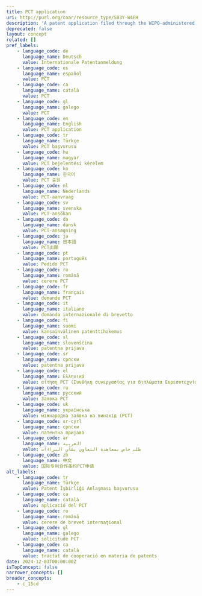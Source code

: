 ```yaml
---
title: PCT application
uri: http://purl.org/coar/resource_type/SB3Y-W4EH
description: 'A patent application filed through the WIPO-administered Patent Cooperation Treaty (PCT), also known as an international application. [Source: Adapted from https://www.wipo.int/edocs/pubdocs/en/wipo_pub_943_2018.pdf]'
deprecated: false
layout: concept
related: []
pref_labels:
    - language_code: de
      language_name: Deutsch
      value: Internationale Patentanmeldung
    - language_code: es
      language_name: español
      value: PCT
    - language_code: ca
      language_name: català
      value: PCT
    - language_code: gl
      language_name: galego
      value: PCT
    - language_code: en
      language_name: English
      value: PCT application
    - language_code: tr
      language_name: Türkçe
      value: PCT başvurusu
    - language_code: hu
      language_name: magyar
      value: PCT bejelentési kérelem
    - language_code: ko
      language_name: 한국어
      value: PCT 출원
    - language_code: nl
      language_name: Nederlands
      value: PCT-aanvraag
    - language_code: sv
      language_name: svenska
      value: PCT-ansökan
    - language_code: da
      language_name: dansk
      value: PCT-ansøgning
    - language_code: ja
      language_name: 日本語
      value: PCT出願
    - language_code: pt
      language_name: português
      value: Pedido PCT
    - language_code: ro
      language_name: română
      value: cerere PCT
    - language_code: fr
      language_name: français
      value: demande PCT
    - language_code: it
      language_name: italiano
      value: domanda internazionale di brevetto
    - language_code: fi
      language_name: suomi
      value: kansainvälinen patenttihakemus
    - language_code: sl
      language_name: slovenščina
      value: patentna prijava
    - language_code: sr
      language_name: српски
      value: patentna prijava
    - language_code: el
      language_name: Ελληνικά
      value: αίτηση PCT (Συνθήκη συνεργασίας για διπλώματα Ευρεσυτεχνίας)
    - language_code: ru
      language_name: русский
      value: Заявка РСТ
    - language_code: uk
      language_name: українська
      value: міжнародна заявка на винахід (РСТ)
    - language_code: sr-cyrl
      language_name: српски
      value: патентна пријава
    - language_code: ar
      language_name: العربية
      value: طلب خاص بمعاهدة التعاون بشأن البراءات
    - language_code: zh
      language_name: 中文
      value: 国际专利合作条约PCT申请
alt_labels:
    - language_code: tr
      language_name: Türkçe
      value: Patent İşbirliği Anlaşması başvurusu
    - language_code: ca
      language_name: català
      value: aplicació del PCT
    - language_code: ro
      language_name: română
      value: cerere de brevet internaţional
    - language_code: gl
      language_name: galego
      value: solicitude PCT
    - language_code: ca
      language_name: català
      value: tractat de cooperació en materia de patents
date: 2024-12-03T00:00:00Z
isTopConcept: false
narrower_concepts: []
broader_concepts:
    - c_15cd
---
```


